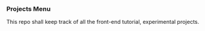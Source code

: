 ### Projects  Menu ###

This repo shall keep track of all the front-end tutorial, experimental projects.